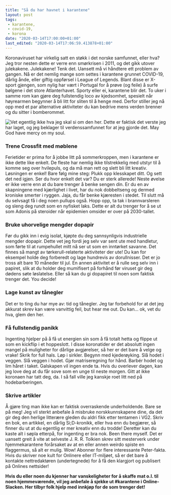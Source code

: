 ```yaml
---
title: "Så du har havnet i karantene"
layout: post
tags: 
 - karantene,
 - covid-19,
 - korona
date: "2020-03-14T17:00:00+01:00"
last_edited: "2020-03-14T17:06:59.413878+01:00"
---
```

Koronaviruset har virkelig satt en støkk i det norske samfunnet, eller hva? Jeg tror nesten dette er verre enn smørkrisen i 2011, og det gikk utover julekakene. Julekakene! Tenk det. Uansett må vi håndtere ett problem av gangen. Nå er det nemlig mange som settes i karantene grunnet COVID-19, dårlig ånde, eller giftig oppførsel i League of Legends. Blant disse er X-sport gjengen, som nylig har vært i Portugal for å prøve (og feile) å surfe bølgene i det store Atlanterhavet. Sporty eller ei, karantene blir det. To uker i samme rom kan gjøre deg fullstendig loco av kjedsomhet, spesielt når høyrearmen begynner å bli litt for sliten til å henge med. Derfor stiller jeg nå opp med et par alternative aktiviteter du kan bedrive mens verden brenner og du sitter i bomberommet.

![Vet egentlig ikke hva jeg skal si om den her. Dette er faktisk det verste jeg har laget, og jeg beklager til verdenssamfunnet for at jeg gjorde det. May God have mercy on my soul.](https://online.ntnu.no/media/images/responsive/79a6e9b4-2faa-42bd-b511-a909ebf00a49.png)

### Trene Crossfit med møblene

Ferietider er prima for å jobbe litt på sommerkroppen, men i karantene er ikke dette like enkelt. De fleste har nemlig ikke tilstrekkelig med utstyr til å komme seg over hvilepuls, og da må man rett og slett bli litt kreativ. Løsningen er enkel! Bare følg mine steg: Plukk opp klesskapet ditt. Og sett det ned igjen. Ser du hvor enkelt det var? Du er sterk allerede! Neste øvelse er ikke verre enn at du bare trenger å benke sengen din. Er du en av skapningene med kjærlighet i livet, har du nok dobbeltseng og dermed kroniske smerter i ryggen. Jaja, du får benke kjæresten i stedet. Til slutt må du selvsagt få i deg noen pullups også. Hopp opp, ta tak i brannvarsleren og sleng deg rundt som en nyfisket laks. Dette er alt du trenger for å se ut som Adonis på steroider når epidemien omsider er over på 2030-tallet.

### Bruke uhorvelige mengder dopapir

Før du gikk inn i evig isolat, kjøpte du deg sannsynligvis industrielle mengder dopapir. Dette vet jeg fordi jeg selv var sent ute med handletur, som førte til at rumpehullet mitt nå ser ut som en inntørket savanne. Det finnes så mangt av tørkerull-relaterte aktiviteter der ute! Du kan for eksempel holde deg forberedt og lage hundrevis av dorullnisser. Det er jo tross alt bare 10 måneder til jul. En annen aktivitet er å rulle seg selv inn i papiret, slik at du holder deg mumifisert på forhånd før viruset gir deg dødens søte løslatelse. Eller så kan du gi dopapiret til noen som faktisk trenger det. You decide!

### Lage kunst av tånegler

Det er to ting du har mye av: tid og tånegler. Jeg tar forbehold for at det jeg akkurat skrev kan være vanvittig feil, but hear me out. Du kan… ok, vet du hva, glem den her.

### Få fullstendig panikk

Ingenting hjelper på å få ut energien sin som å få totalt hetta og flippe ut som en kickflip i et hoppeslott. I disse koronatider er det absolutt ingen mangel på muligheter for dårlige avgjørelser, så her er det bare å velge og vrake! Skrik for full hals. Løp i sirkler. Begynn med kjederøyking. Slå hodet i veggen. Slå veggen i hodet. Gjør matriseregning for hånd. Barbér hodet og lim håret i taket. Galskapen vil ingen ende ta. Hvis du overlever dagen, kan jeg love deg at du får sove som en unge til neste morgen. Gitt at ikke koronaen har tatt deg, da. I så fall ville jeg kanskje roet litt ned på hodebarberingen.

### Skrive artikler

Å gjøre ting man ikke kan er faktisk overraskende underholdende. Bare se på meg! Jeg vil sterkt anbefale å misbruke norskkunnskapene dine, da det gir deg den herlige litterære gleden du aldri fikk etter tentamen i VG2. Skriv en bok, en artikkel, en dårlig Si;D-kronikk, eller hva enn du begjærer, så finner du ut at du egentlig er mer kreativ enn du trodde! Deretter kan du kaste alt i søpla etterpå, for ingenting er bra nok. Been there myself. Det er uansett greit å vite at selveste J. R. R. Tolkien skrev sitt mesterverk under hjemmekarantene forårsaket av at en eller annen weirdo spiste en flaggermus, så alt er mulig. Wow! Abonner for flere interessante Peter-fakta. Hvis du skriver noe kult for Onlinere eller IT-miljøet, så er det bare å kontakte nettredaktøren (undertegnede) for å få den klargjort og publisert på Onlines nettsider!

**Hvis du eller noen du kjenner har vanskeligheter for å skaffe mat o.l. til noen hjemmeværende, vil jeg anbefale å sjekke ut #karantene i Online-Slacken. Her tilbyr folk hjelp med innkjøp for de som trenger det!**
